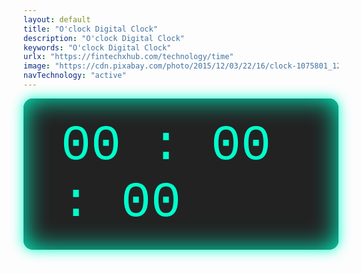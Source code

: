 ```yaml
---
layout: default
title: "O'clock Digital Clock"
description: "O'clock Digital Clock"
keywords: "O'clock Digital Clock"
urlx: "https://fintechxhub.com/technology/time"
image: "https://cdn.pixabay.com/photo/2015/12/03/22/16/clock-1075801_1280.jpg"
navTechnology: "active"
---
```

<style>
    .clock {
        color: #00ffcc;
        font-size: 80px;
        font-family: 'Courier New', Courier, monospace;
        background: #222;
        padding: 30px 60px;
        border-radius: 15px;
        box-shadow: 0 0 20px #00ffcc, 0 0 40px #00ffcc inset;
    }
</style>
<div class="col-md-6 offset-md-3">
    <div class="tags-widget widget-item">
        <div class="clock text-center">
            <span id="hours">00</span> :
            <span id="minutes">00</span> :
            <span id="seconds">00</span>
        </div>
    </div>
</div>
<script>
    function updateClock() {
        const now = new Date();
        const hours = String(now.getHours()).padStart(2, '0');
        const minutes = String(now.getMinutes()).padStart(2, '0');
        const seconds = String(now.getSeconds()).padStart(2, '0');
        document.getElementById('hours').textContent = hours;
        document.getElementById('minutes').textContent = minutes;
        document.getElementById('seconds').textContent = seconds;
    }
    setInterval(updateClock, 1000);
    updateClock(); // เรียกทันทีเพื่อไม่ให้หน้าจอว่างตอนโหลด
</script>